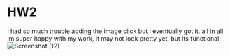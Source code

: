 # HW2
i had so much trouble adding the image click but i eventually got it.
all in all im super happy with my work, it may not look pretty yet, but its functional
![Screenshot (12)](https://user-images.githubusercontent.com/108189023/179677026-18e596a9-37e7-41e1-b856-131e108e151d.png)

